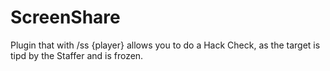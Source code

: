 # ScreenShare

Plugin that with /ss {player} allows you to do a Hack Check, as the target is tipd by the Staffer and is frozen.

